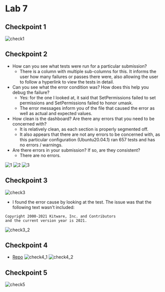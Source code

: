# Lab 7

## Checkpoint 1

![check1](check1.png)

## Checkpoint 2

- How can you see what tests were run for a particular submission?
	- There is a column with multiple sub-columns for this. It informs the user
	how many failures or passes there were, also allowing the user to follow a
	hyperlink to view the tests in detail.
- Can you see what the error condition was? How does this help you debug the
	failure?
	- Yes: for the one I looked at, it said that SetPermissions failed to set
	permissions and SetPermissions failed to honor umask.
	- The error messages inform you of the file that caused the error as well as
	actual and expected values.
- How clean is the dashboard? Are there any errors that you need to be
	concerned with?
	- It is relatively clean, as each section is properly segmented off.
	- It also appears that there are not any errors to be concerned with,
	as this particular configuration (Ubuntu20.04.1) ran 657 tests and has no
	errors / warnings.
- Are there errors in your submission? If so, are they consistent?
	- There are no errors.

![1](check2_1.png)
![2](check2_2.png)
![3](check2_3.png)

## Checkpoint 3

![check3](check3_1.png)

- I found the error cause by looking at the test. The issue was that the
following text wasn't included:
```
Copyright 2000-2021 Kitware, Inc. and Contributors
and the current version year is 2021.
```

![check3_2](check3_2.png)

## Checkpoint 4

- [Repo](https://github.com/justinchen673/Lab7Checkpoint4)
![check4_1](check4_1.png)
![check4_2](check4_2.png)

## Checkpoint 5

![check5](check5.png)
